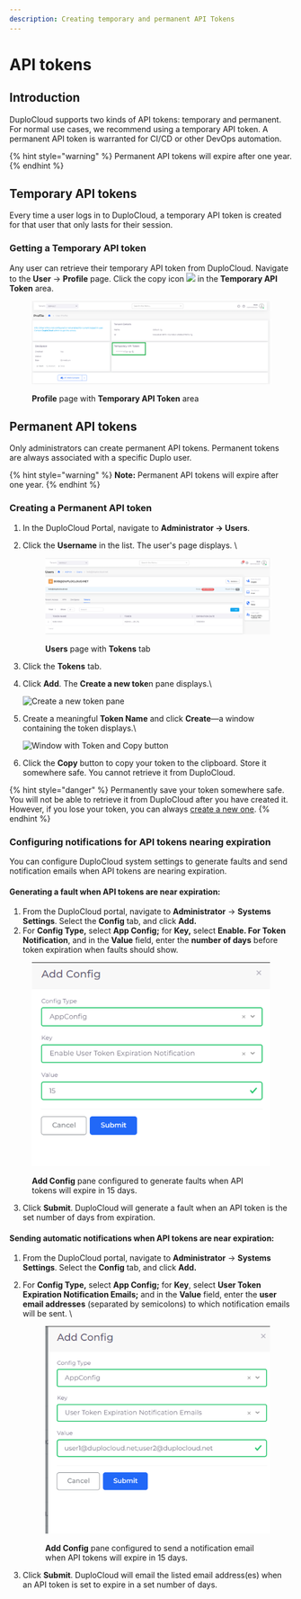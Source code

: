 ```yaml
---
description: Creating temporary and permanent API Tokens
---
```


# API tokens

## Introduction

DuploCloud supports two kinds of API tokens: temporary and permanent. For normal use cases, we recommend using a temporary API token. A permanent API token is warranted for CI/CD or other DevOps automation.

{% hint style="warning" %}
Permanent API tokens will expire after one year.
{% endhint %}

## Temporary API tokens

Every time a user logs in to DuploCloud, a temporary API token is created for that user that only lasts for their session.

### Getting a Temporary API token

Any user can retrieve their temporary API token from DuploCloud. Navigate to the **User** -> **Profile** page. Click the copy icon ![](<../.gitbook/assets/Screen Shot 2022-02-24 at 2.19.23 PM.png>) in the **Temporary API Token** area.

<figure><img src="../.gitbook/assets/tempapi.png" alt=""><figcaption><p><strong>Profile</strong> page with <strong>Temporary API Token</strong> area</p></figcaption></figure>

## Permanent API tokens

Only administrators can create permanent API tokens. Permanent tokens are always associated with a specific Duplo user.

{% hint style="warning" %}
**Note:** Permanent API tokens will expire after one year.
{% endhint %}

### Creating a Permanent API token

1. In the DuploCloud Portal, navigate to **Administrator -> Users**.&#x20;
2.  Click the **Username** in the list. The user's page displays. \


    <figure><img src="../.gitbook/assets/permapi.png" alt=""><figcaption><p><strong>Users</strong> page with <strong>Tokens</strong> tab</p></figcaption></figure>


3. Click the **Tokens** tab.
4.  Click **Add**. The **Create a new toke**n pane displays.\


    <div align="left">

    <img src="../.gitbook/assets/Screen Shot 2022-02-24 at 2.27.12 PM.png" alt="Create a new token pane">

    </div>


5.  Create a meaningful **Token Name** and click **Create**—a window containing the token displays.\


    ![Window with Token and Copy button](<../.gitbook/assets/Screen Shot 2022-02-24 at 2.29.53 PM.png>)


6. Click the **Copy** button to copy your token to the clipboard. Store it somewhere safe. You cannot retrieve it from DuploCloud.

{% hint style="danger" %}
Permanently save your token somewhere safe. You will not be able to retrieve it from DuploCloud after you have created it. However, if you lose your token, you can always [create a new one](api-tokens.md#creating-a-permanent-api-token).
{% endhint %}

### Configuring notifications for API tokens nearing expiration

You can configure DuploCloud system settings to generate faults and send notification emails when API tokens are nearing expiration.

#### **Generating a fault when API tokens are near expiration:**

1. From the DuploCloud portal, navigate to **Administrator** -> **Systems Settings**. Select the **Config** tab, and click **Add.**&#x20;
2. For **Config Type,** select **App Config;** for **Key,** select **Enable. For Token Notification**, and in the **Value** field, enter the **number of days** before token expiration when faults should show.&#x20;

<div align="left">

<figure><img src="../.gitbook/assets/image (4) (1) (1) (1).png" alt=""><figcaption><p><strong>Add Config</strong> pane configured to generate faults when API tokens will expire in 15 days. </p></figcaption></figure>

</div>

3. Click **Submit**. DuploCloud will generate a fault when an API token is the set number of days from expiration.&#x20;

#### **Sending automatic notifications when API tokens are near expiration:**

1. From the DuploCloud portal, navigate to **Administrator** -> **Systems Settings**. Select the **Config** tab, and click **Add.**&#x20;
2.  For **Config Type,** select **App Config;** for **Key**, select **User Token Expiration Notification Emails;** and in the **Value** field, enter the **user email addresses** (separated by semicolons) to which notification emails will be sent. \


    <div align="left">

    <figure><img src="../.gitbook/assets/token ex email.png" alt=""><figcaption><p><strong>Add Config</strong> pane configured to send a notification email when API tokens will expire in 15 days. </p></figcaption></figure>

    </div>
3. Click **Submit**. DuploCloud will email the listed email address(es) when an API token is set to expire in a set number of days.


